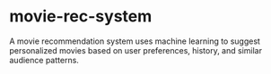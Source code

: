 # movie-rec-system
A movie recommendation system uses machine learning to suggest personalized movies based on user preferences, history, and similar audience patterns.
